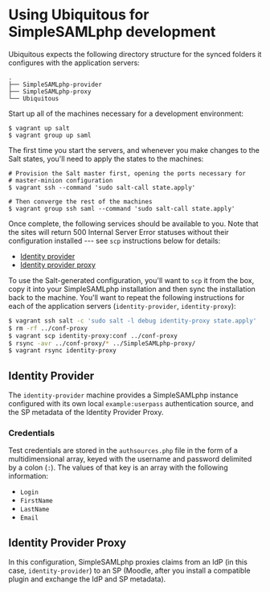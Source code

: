 # Using Ubiquitous for SimpleSAMLphp development

Ubiquitous expects the following directory structure for the synced folders it configures with the application servers:

```
.
├── SimpleSAMLphp-provider
├── SimpleSAMLphp-proxy
└── Ubiquitous
```

Start up all of the machines necessary for a development environment:

```
$ vagrant up salt
$ vagrant group up saml
```

The first time you start the servers, and whenever you make changes to the Salt states, you'll need to apply the states to the machines:

```
# Provision the Salt master first, opening the ports necessary for
# master-minion configuration
$ vagrant ssh --command 'sudo salt-call state.apply'

# Then converge the rest of the machines
$ vagrant group ssh saml --command 'sudo salt-call state.apply'
```

Once complete, the following services should be available to you. Note that the sites will return 500 Internal Server Error statuses without their configuration installed --- see `scp` instructions below for details:

* [Identity provider](http://192.168.120.55/)
* [Identity provider proxy](http://192.168.120.60/)

To use the Salt-generated configuration, you'll want to `scp` it from the box, copy it into your SimpleSAMLphp installation and then sync the installation back to the machine. You'll want to repeat the following instructions for each of the application servers (`identity-provider`, `identity-proxy`):

```bash
$ vagrant ssh salt -c 'sudo salt -l debug identity-proxy state.apply'
$ rm -rf ../conf-proxy
$ vagrant scp identity-proxy:conf ../conf-proxy
$ rsync -avr ../conf-proxy/* ../SimpleSAMLphp-proxy/
$ vagrant rsync identity-proxy
```

## Identity Provider

The `identity-provider` machine provides a SimpleSAMLphp instance configured with its own local `example:userpass` authentication source, and the SP metadata of the Identity Provider Proxy.

### Credentials

Test credentials are stored in the `authsources.php` file in the form of a multidimensional array, keyed with the username and password delimited by a colon (`:`). The values of that key is an array with the following information:

* `Login`
* `FirstName`
* `LastName`
* `Email`

## Identity Provider Proxy

In this configuration, SimpleSAMLphp proxies claims from an IdP (in this case, `identity-provider`) to an SP (Moodle, after you install a compatible plugin and exchange the IdP and SP metadata).
